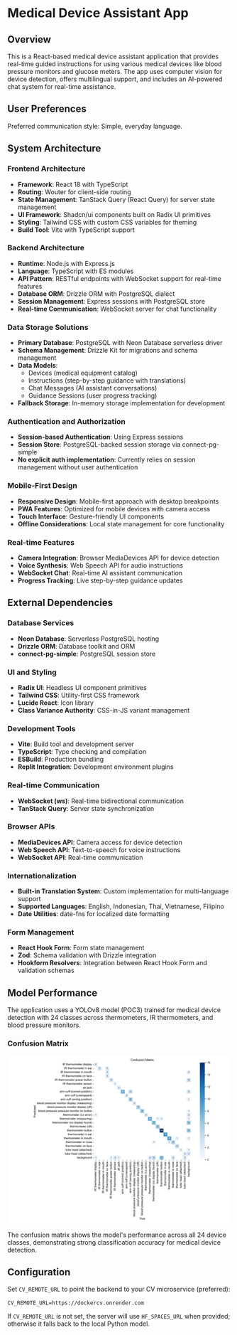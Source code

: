 # Medical Device Assistant App

## Overview

This is a React-based medical device assistant application that provides real-time guided instructions for using various medical devices like blood pressure monitors and glucose meters. The app uses computer vision for device detection, offers multilingual support, and includes an AI-powered chat system for real-time assistance.

## User Preferences

Preferred communication style: Simple, everyday language.

## System Architecture

### Frontend Architecture
- **Framework**: React 18 with TypeScript
- **Routing**: Wouter for client-side routing
- **State Management**: TanStack Query (React Query) for server state management
- **UI Framework**: Shadcn/ui components built on Radix UI primitives
- **Styling**: Tailwind CSS with custom CSS variables for theming
- **Build Tool**: Vite with TypeScript support

### Backend Architecture
- **Runtime**: Node.js with Express.js
- **Language**: TypeScript with ES modules
- **API Pattern**: RESTful endpoints with WebSocket support for real-time features
- **Database ORM**: Drizzle ORM with PostgreSQL dialect
- **Session Management**: Express sessions with PostgreSQL store
- **Real-time Communication**: WebSocket server for chat functionality

### Data Storage Solutions
- **Primary Database**: PostgreSQL with Neon Database serverless driver
- **Schema Management**: Drizzle Kit for migrations and schema management
- **Data Models**: 
  - Devices (medical equipment catalog)
  - Instructions (step-by-step guidance with translations)
  - Chat Messages (AI assistant conversations)
  - Guidance Sessions (user progress tracking)
- **Fallback Storage**: In-memory storage implementation for development

### Authentication and Authorization
- **Session-based Authentication**: Using Express sessions
- **Session Store**: PostgreSQL-backed session storage via connect-pg-simple
- **No explicit auth implementation**: Currently relies on session management without user authentication

### Mobile-First Design
- **Responsive Design**: Mobile-first approach with desktop breakpoints
- **PWA Features**: Optimized for mobile devices with camera access
- **Touch Interface**: Gesture-friendly UI components
- **Offline Considerations**: Local state management for core functionality

### Real-time Features
- **Camera Integration**: Browser MediaDevices API for device detection
- **Voice Synthesis**: Web Speech API for audio instructions
- **WebSocket Chat**: Real-time AI assistant communication
- **Progress Tracking**: Live step-by-step guidance updates

## External Dependencies

### Database Services
- **Neon Database**: Serverless PostgreSQL hosting
- **Drizzle ORM**: Database toolkit and ORM
- **connect-pg-simple**: PostgreSQL session store

### UI and Styling
- **Radix UI**: Headless UI component primitives
- **Tailwind CSS**: Utility-first CSS framework
- **Lucide React**: Icon library
- **Class Variance Authority**: CSS-in-JS variant management

### Development Tools
- **Vite**: Build tool and development server
- **TypeScript**: Type checking and compilation
- **ESBuild**: Production bundling
- **Replit Integration**: Development environment plugins

### Real-time Communication
- **WebSocket (ws)**: Real-time bidirectional communication
- **TanStack Query**: Server state synchronization

### Browser APIs
- **MediaDevices API**: Camera access for device detection
- **Web Speech API**: Text-to-speech for voice instructions
- **WebSocket API**: Real-time communication

### Internationalization
- **Built-in Translation System**: Custom implementation for multi-language support
- **Supported Languages**: English, Indonesian, Thai, Vietnamese, Filipino
- **Date Utilities**: date-fns for localized date formatting

### Form Management
- **React Hook Form**: Form state management
- **Zod**: Schema validation with Drizzle integration
- **Hookform Resolvers**: Integration between React Hook Form and validation schemas

## Model Performance

The application uses a YOLOv8 model (POC3) trained for medical device detection with 24 classes across thermometers, IR thermometers, and blood pressure monitors.

### Confusion Matrix

![POC3 Model Confusion Matrix](cv_model/models/poc3/confusion_matrix.png)

The confusion matrix shows the model's performance across all 24 device classes, demonstrating strong classification accuracy for medical device detection.

## Configuration

Set `CV_REMOTE_URL` to point the backend to your CV microservice (preferred):

```env
CV_REMOTE_URL=https://dockercv.onrender.com
```

If `CV_REMOTE_URL` is not set, the server will use `HF_SPACES_URL` when provided; otherwise it falls back to the local Python model.
